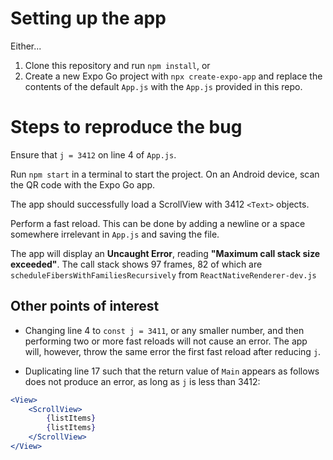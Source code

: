 # Setting up the app
Either...

1. Clone this repository and run ``npm install``,
or
2. Create a new Expo Go project with ``npx create-expo-app`` and replace the contents of the default ``App.js`` with the ``App.js`` provided in this repo.

# Steps to reproduce the bug
Ensure that ``j = 3412`` on line 4 of ``App.js``.

Run ``npm start`` in a terminal to start the project. On an Android device, scan the QR code with the Expo Go app.

The app should successfully load a ScrollView with 3412 ``<Text>`` objects.

Perform a fast reload. This can be done by adding a newline or a space somewhere irrelevant in ``App.js`` and saving the file.

The app will display an **Uncaught Error**, reading **"Maximum call stack size exceeded"**. The call stack shows 97 frames, 82 of which are ``scheduleFibersWithFamiliesRecursively`` from  ``ReactNativeRenderer-dev.js``

## Other points of interest

- Changing line 4 to ``const j = 3411``, or any smaller number, and then performing two or more fast reloads will not cause an error. The app will, however, throw the same error the first fast reload after reducing ``j``.

- Duplicating line 17 such that the return value of ``Main`` appears as follows does not produce an error, as long as ``j`` is less than 3412:
```jsx
<View>
    <ScrollView>
        {listItems}
        {listItems}
    </ScrollView> 
</View>
```
